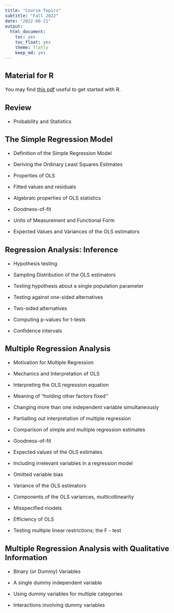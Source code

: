 ```yaml
---
title: "Course Topics"
subtitle: "Fall 2022"
date: "2022-08-21"
output: 
  html_document: 
    toc: yes
    toc_float: yes
    theme: flatly
    keep_md: yes
---
```

<style type="text/css">
  body{
  font-size: 12pt;
}
</style>




## Material for R

You may find [this pdf](\Slides_4000\R.pdf) useful to get started with R.

## Review 

- Probability and Statistics

## The Simple Regression Model

- Definition of the Simple Regression Model

- Deriving the Ordinary Least Squares Estimates

- Properties of OLS

- Fitted values and residuals

- Algebraic properties of OLS statistics

- Goodness-of-fit 

- Units of Measurement and Functional Form

- Expected Values and Variances of the OLS estimators

## 	Regression Analysis: Inference

- Hypothesis testing

- Sampling Distribution of the OLS estimators

- Testing hypothesis about a single population parameter

- Testing against one-sided alternatives

- Two-sided alternatives

- Computing p-values for t-tests

- Confidence intervals

## 	Multiple Regression Analysis

- Motivation for Multiple Regression

- Mechanics and Interpretation of OLS

- Interpreting the OLS regression equation

- Meaning of “holding other factors fixed''

- Changing more than one independent variable simultaneously

- Partialling out interpretation of multiple regression

- Comparison of simple and multiple regression estimates

- Goodness-of-fit

- Expected values of the OLS estimates

- Including irrelevant variables in a regression model

- Omitted variable bias

- Variance of the OLS estimators

- Components of the OLS variances, multicollinearity

- Misspecified models

- Efficiency of OLS

- Testing multiple linear restrictions; the F - test

##	Multiple Regression Analysis with Qualitative Information

- Binary (or Dummy) Variables

- A single dummy independent variable

- Using dummy variables for multiple categories

- Interactions involving dummy variables




    
    
